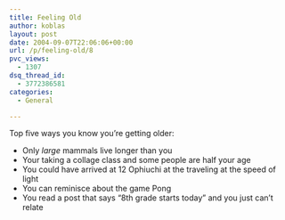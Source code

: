 ```yaml
---
title: Feeling Old
author: koblas
layout: post
date: 2004-09-07T22:06:06+00:00
url: /p/feeling-old/8
pvc_views:
  - 1307
dsq_thread_id:
  - 3772386581
categories:
  - General

---
```

Top five ways you know you&#8217;re getting older:

  * Only _large_ mammals live longer than you
  * Your taking a collage class and some people are half your age
  * You could have arrived at 12 Ophiuchi at the traveling at the speed of light
  * You can reminisce about the game Pong
  * You read a post that says &#8220;8th grade starts today&#8221; and you just can&#8217;t relate